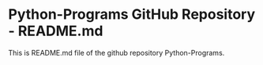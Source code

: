 # Python-Programs GitHub Repository - README.md
This is README.md file of the github repository Python-Programs.